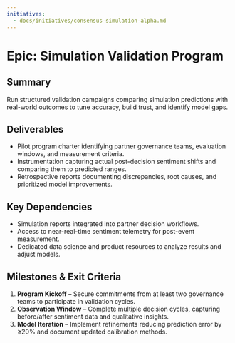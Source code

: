 ```yaml
---
initiatives:
  - docs/initiatives/consensus-simulation-alpha.md
---
```


# Epic: Simulation Validation Program

## Summary
Run structured validation campaigns comparing simulation predictions with real-world outcomes to tune accuracy, build trust, and identify model gaps.

## Deliverables
- Pilot program charter identifying partner governance teams, evaluation windows, and measurement criteria.
- Instrumentation capturing actual post-decision sentiment shifts and comparing them to predicted ranges.
- Retrospective reports documenting discrepancies, root causes, and prioritized model improvements.

## Key Dependencies
- Simulation reports integrated into partner decision workflows.
- Access to near-real-time sentiment telemetry for post-event measurement.
- Dedicated data science and product resources to analyze results and adjust models.

## Milestones & Exit Criteria
1. **Program Kickoff** – Secure commitments from at least two governance teams to participate in validation cycles.
2. **Observation Window** – Complete multiple decision cycles, capturing before/after sentiment data and qualitative insights.
3. **Model Iteration** – Implement refinements reducing prediction error by ≥20% and document updated calibration methods.
